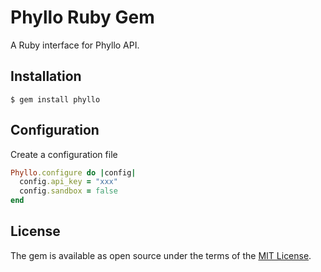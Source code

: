 # Phyllo Ruby Gem

A Ruby interface for Phyllo API.

## Installation

    $ gem install phyllo

## Configuration

Create a configuration file

```ruby
Phyllo.configure do |config|
  config.api_key = "xxx"
  config.sandbox = false
end
```

## License

The gem is available as open source under the terms of the [MIT License](https://opensource.org/licenses/MIT).